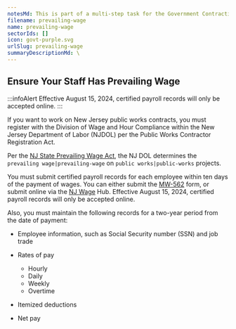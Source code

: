 ```yaml
---
notesMd: This is part of a multi-step task for the Government Contracting quick action
filename: prevailing-wage
name: prevailing-wage
sectorIds: []
icon: govt-purple.svg
urlSlug: prevailing-wage
summaryDescriptionMd: \
---
```

## Ensure Your Staff Has Prevailing Wage

:::infoAlert 
 Effective August 15, 2024, certified payroll records will only be accepted online.
:::

If you want to work on New Jersey public works contracts, you must register with the Division of Wage and Hour Compliance within the New Jersey Department of Labor (NJDOL) per the Public Works Contractor Registration Act.

Per the [NJ State Prevailing Wage Act](https://www.nj.gov/labor/wageandhour/tools-resources/laws/prevailingwageact.shtml), the NJ DOL determines the `prevailing wage|prevailing-wage` on `public works|public-works` projects.

You must submit certified payroll records for each employee within ten days of the payment of wages. You can either submit the [MW-562](https://www.nj.gov/labor/wageandhour/assets/PDFs/wagehub/MW-562%20(6-23)%20PayrollCert-PublicWorks.pdf) form, or submit online via the [NJ Wage](https://njwages.nj.gov/) Hub. Effective August 15, 2024, certified payroll records will only be accepted online.

Also, you must maintain the following records for a two-year period from the date of payment:

* Employee information, such as Social Security number (SSN) and job trade
* Rates of pay

  * Hourly
  * Daily
  * Weekly
  * Overtime
* Itemized deductions
* Net pay